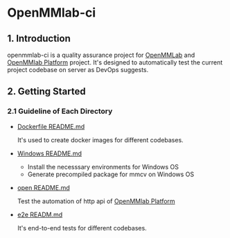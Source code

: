 # OpenMMlab-ci

## 1. Introduction

openmmlab-ci is a quality assurance project for [OpenMMLab](https://openmmlab.com/) and [OpenMMlab Platform](https://platform.openmmlab.com/home/) project. It's designed to automatically test the current project codebase on server as DevOps suggests.

## 2. Getting Started

### 2.1 Guideline of Each Directory

- [Dockerfile README.md](Dockerfiles/README.md)

    It's used to create docker images for different codebases.

- [Windows README.md](Windows/README.md)
  
    + Install the necesssary environments for Windows OS
    + Generate precompiled package for mmcv on Windows OS

- [open README.md](./open.md)

    Test the automation of http api of [OpenMMlab Platform](https://platform.openmmlab.com/home/)

- [e2e READM.md](e2e/README.md)
  
    It's end-to-end tests for different codebases. 
